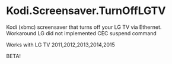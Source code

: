 # Kodi.Screensaver.TurnOffLGTV
Kodi (xbmc) screensaver that turns off your LG TV via Ethernet. Workaround LG did not implemented CEC suspend command

Works with LG TV 2011,2012,2013,2014,2015

BETA! 
